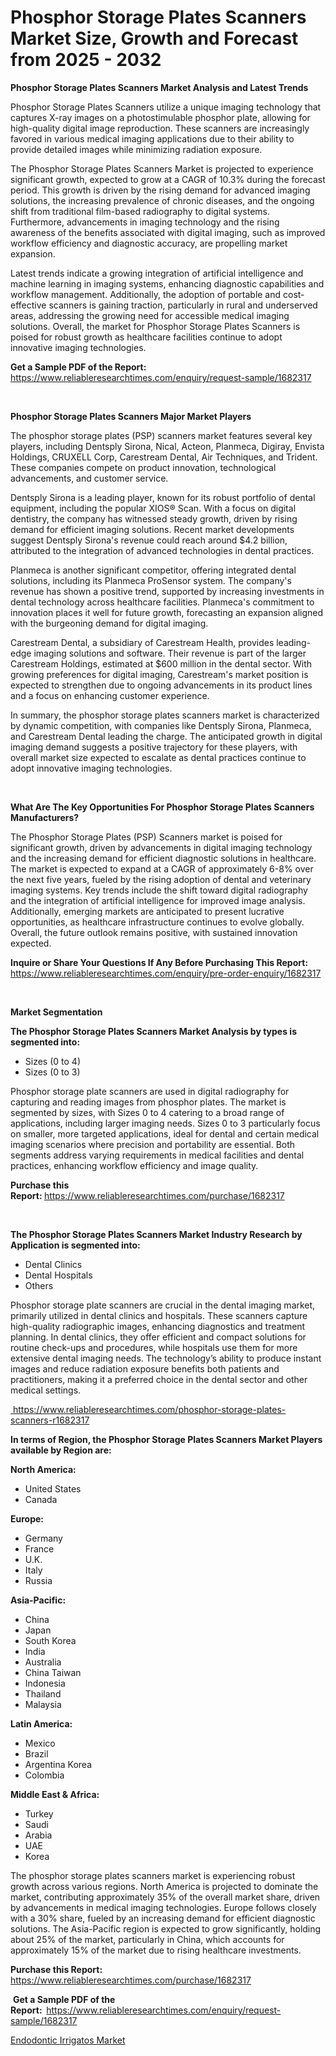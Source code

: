<p><h1>Phosphor Storage Plates Scanners Market Size, Growth and Forecast from 2025 - 2032</h1></p><p><strong>Phosphor Storage Plates Scanners Market Analysis and Latest Trends</strong></p>
<p><p>Phosphor Storage Plates Scanners utilize a unique imaging technology that captures X-ray images on a photostimulable phosphor plate, allowing for high-quality digital image reproduction. These scanners are increasingly favored in various medical imaging applications due to their ability to provide detailed images while minimizing radiation exposure.</p><p>The Phosphor Storage Plates Scanners Market is projected to experience significant growth, expected to grow at a CAGR of 10.3% during the forecast period. This growth is driven by the rising demand for advanced imaging solutions, the increasing prevalence of chronic diseases, and the ongoing shift from traditional film-based radiography to digital systems. Furthermore, advancements in imaging technology and the rising awareness of the benefits associated with digital imaging, such as improved workflow efficiency and diagnostic accuracy, are propelling market expansion.</p><p>Latest trends indicate a growing integration of artificial intelligence and machine learning in imaging systems, enhancing diagnostic capabilities and workflow management. Additionally, the adoption of portable and cost-effective scanners is gaining traction, particularly in rural and underserved areas, addressing the growing need for accessible medical imaging solutions. Overall, the market for Phosphor Storage Plates Scanners is poised for robust growth as healthcare facilities continue to adopt innovative imaging technologies.</p></p>
<p><strong>Get a Sample PDF of the Report:&nbsp;</strong> <a href="https://www.reliableresearchtimes.com/enquiry/request-sample/1682317?utm_campaign=2722&utm_medium=2&utm_source=Github&utm_content=ia&utm_term=24032025&utm_id=phosphor-storage-plates-scanners">https://www.reliableresearchtimes.com/enquiry/request-sample/1682317</a></p>
<p>&nbsp;</p>
<p><strong>Phosphor Storage Plates Scanners Major Market Players</strong></p>
<p><p>The phosphor storage plates (PSP) scanners market features several key players, including Dentsply Sirona, Nical, Acteon, Planmeca, Digiray, Envista Holdings, CRUXELL Corp, Carestream Dental, Air Techniques, and Trident. These companies compete on product innovation, technological advancements, and customer service.</p><p>Dentsply Sirona is a leading player, known for its robust portfolio of dental equipment, including the popular XIOS® Scan. With a focus on digital dentistry, the company has witnessed steady growth, driven by rising demand for efficient imaging solutions. Recent market developments suggest Dentsply Sirona's revenue could reach around $4.2 billion, attributed to the integration of advanced technologies in dental practices.</p><p>Planmeca is another significant competitor, offering integrated dental solutions, including its Planmeca ProSensor system. The company's revenue has shown a positive trend, supported by increasing investments in dental technology across healthcare facilities. Planmeca's commitment to innovation places it well for future growth, forecasting an expansion aligned with the burgeoning demand for digital imaging.</p><p>Carestream Dental, a subsidiary of Carestream Health, provides leading-edge imaging solutions and software. Their revenue is part of the larger Carestream Holdings, estimated at $600 million in the dental sector. With growing preferences for digital imaging, Carestream's market position is expected to strengthen due to ongoing advancements in its product lines and a focus on enhancing customer experience.</p><p>In summary, the phosphor storage plates scanners market is characterized by dynamic competition, with companies like Dentsply Sirona, Planmeca, and Carestream Dental leading the charge. The anticipated growth in digital imaging demand suggests a positive trajectory for these players, with overall market size expected to escalate as dental practices continue to adopt innovative imaging technologies.</p></p>
<p>&nbsp;</p>
<p><strong>What Are The Key Opportunities For Phosphor Storage Plates Scanners Manufacturers?</strong></p>
<p><p>The Phosphor Storage Plates (PSP) Scanners market is poised for significant growth, driven by advancements in digital imaging technology and the increasing demand for efficient diagnostic solutions in healthcare. The market is expected to expand at a CAGR of approximately 6-8% over the next five years, fueled by the rising adoption of dental and veterinary imaging systems. Key trends include the shift toward digital radiography and the integration of artificial intelligence for improved image analysis. Additionally, emerging markets are anticipated to present lucrative opportunities, as healthcare infrastructure continues to evolve globally. Overall, the future outlook remains positive, with sustained innovation expected.</p></p>
<p><strong>Inquire or Share Your Questions If Any Before Purchasing This Report:</strong> <a href="https://www.reliableresearchtimes.com/enquiry/pre-order-enquiry/1682317?utm_campaign=2722&utm_medium=2&utm_source=Github&utm_content=ia&utm_term=24032025&utm_id=phosphor-storage-plates-scanners">https://www.reliableresearchtimes.com/enquiry/pre-order-enquiry/1682317</a></p>
<p>&nbsp;</p>
<p><strong>Market Segmentation</strong></p>
<p><strong>The Phosphor Storage Plates Scanners Market Analysis by types is segmented into:</strong></p>
<p><ul><li>Sizes (0 to 4)</li><li>Sizes (0 to 3)</li></ul></p>
<p><p>Phosphor storage plate scanners are used in digital radiography for capturing and reading images from phosphor plates. The market is segmented by sizes, with Sizes 0 to 4 catering to a broad range of applications, including larger imaging needs. Sizes 0 to 3 particularly focus on smaller, more targeted applications, ideal for dental and certain medical imaging scenarios where precision and portability are essential. Both segments address varying requirements in medical facilities and dental practices, enhancing workflow efficiency and image quality.</p></p>
<p><strong>Purchase this Report:&nbsp;</strong><a href="https://www.reliableresearchtimes.com/purchase/1682317?utm_campaign=2722&utm_medium=2&utm_source=Github&utm_content=ia&utm_term=24032025&utm_id=phosphor-storage-plates-scanners">https://www.reliableresearchtimes.com/purchase/1682317</a></p>
<p>&nbsp;</p>
<p><strong>The Phosphor Storage Plates Scanners Market Industry Research by Application is segmented into:</strong></p>
<p><ul><li>Dental Clinics</li><li>Dental Hospitals</li><li>Others</li></ul></p>
<p><p>Phosphor storage plate scanners are crucial in the dental imaging market, primarily utilized in dental clinics and hospitals. These scanners capture high-quality radiographic images, enhancing diagnostics and treatment planning. In dental clinics, they offer efficient and compact solutions for routine check-ups and procedures, while hospitals use them for more extensive dental imaging needs. The technology’s ability to produce instant images and reduce radiation exposure benefits both patients and practitioners, making it a preferred choice in the dental sector and other medical settings.</p></p>
<p><a href="https://www.reliableresearchtimes.com/phosphor-storage-plates-scanners-r1682317?utm_campaign=2722&utm_medium=2&utm_source=Github&utm_content=ia&utm_term=24032025&utm_id=phosphor-storage-plates-scanners">&nbsp;https://www.reliableresearchtimes.com/phosphor-storage-plates-scanners-r1682317</a></p>
<p><strong>In terms of Region, the Phosphor Storage Plates Scanners Market Players available by Region are:</strong></p>
<p>
    <p> <strong> North America: </strong>
        <ul>
            <li>United States</li>
            <li>Canada</li>
        </ul>
        </p> 
    <p> <strong> Europe: </strong>
        <ul>
            <li>Germany</li>
            <li>France</li>
            <li>U.K.</li>
            <li>Italy</li>
            <li>Russia</li>
        </ul>
        </p> 
    <p> <strong> Asia-Pacific: </strong>
        <ul>
            <li>China</li>
            <li>Japan</li>
            <li>South Korea</li>
            <li>India</li>
            <li>Australia</li>
            <li>China Taiwan</li>
            <li>Indonesia</li>
            <li>Thailand</li>
            <li>Malaysia</li>
        </ul>
        </p> 
    <p> <strong> Latin America: </strong>
        <ul>
            <li>Mexico</li>
            <li>Brazil</li>
            <li>Argentina Korea</li>
            <li>Colombia</li>
        </ul>
        </p> 
    <p> <strong> Middle East & Africa: </strong>
        <ul>
            <li>Turkey</li>
            <li>Saudi</li>
            <li>Arabia</li>
            <li>UAE</li>
            <li>Korea</li>
        </ul>
    </p>
    </p>
<p><p>The phosphor storage plates scanners market is experiencing robust growth across various regions. North America is projected to dominate the market, contributing approximately 35% of the overall market share, driven by advancements in medical imaging technologies. Europe follows closely with a 30% share, fueled by an increasing demand for efficient diagnostic solutions. The Asia-Pacific region is expected to grow significantly, holding about 25% of the market, particularly in China, which accounts for approximately 15% of the market due to rising healthcare investments.</p></p>
<p><strong>Purchase this Report: </strong><a href="https://www.reliableresearchtimes.com/purchase/1682317?utm_campaign=2722&utm_medium=2&utm_source=Github&utm_content=ia&utm_term=24032025&utm_id=phosphor-storage-plates-scanners">https://www.reliableresearchtimes.com/purchase/1682317</a></p>
<p>&nbsp;<strong>Get a Sample PDF of the Report:&nbsp;&nbsp;</strong><a href="https://www.reliableresearchtimes.com/enquiry/request-sample/1682317?utm_campaign=2722&utm_medium=2&utm_source=Github&utm_content=ia&utm_term=24032025&utm_id=phosphor-storage-plates-scanners">https://www.reliableresearchtimes.com/enquiry/request-sample/1682317</a></p>
<p><strong></strong></p>
<p><p><a href="https://github.com/ezahdyre/Market-Research-Report-List-1/blob/main/endodontic-irrigatos-market.md?utm_campaign=2722&utm_medium=2&utm_source=Github&utm_content=ia&utm_term=24032025&utm_id=phosphor-storage-plates-scanners">Endodontic Irrigatos Market</a></p></p>